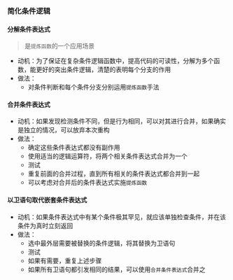### 简化条件逻辑



#### 分解条件表达式
> 是`提炼函数`的一个应用场景
- 动机：为了保证在复杂条件逻辑函数中，提高代码的可读性，分解为多个函数，能更好的突出条件逻辑，清楚的表明每个分支的作用
- 做法：
  - 对条件判断和每个条件分支分别运用`提炼函数`手法


#### 合并条件表达式

- 动机：如果发现检测条件不同，但是行为相同，可以对其进行合并，如果确实是独立的情况，可以放弃本次重构
- 做法：
  - 确定这些条件表达式都没有副作用
  - 使用适当的逻辑运算符，将两个相关条件表达式合并为一个
  - 测试
  - 重复前面的合并过程，直到所有相关的条件表达式都合并到一起
  - 可以考虑对合并后的条件表达式实施`提炼函数`


#### 以卫语句取代嵌套条件表达式

- 动机：如果条件表达式中有某个条件极其罕见，就应该单独检查条件，并在该条件为真时立刻返回
- 做法：
  - 选中最外层需要被替换的条件逻辑，将其替换为卫语句
  - 测试
  - 如果有需要，重复上述步骤
  - 如果所有卫语句都引发相同的结果，可以使用`合并条件表达式`合并之